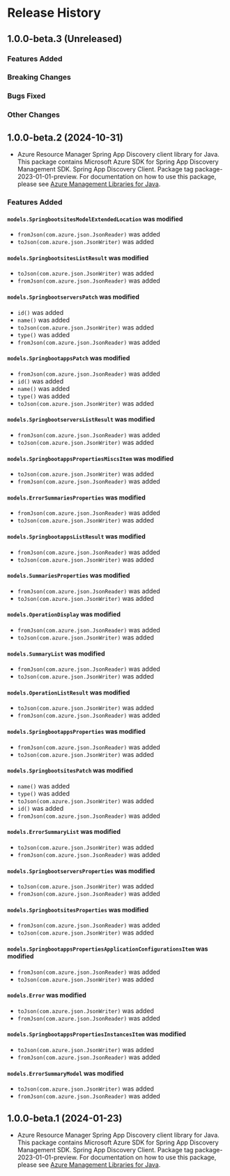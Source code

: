 # Release History

## 1.0.0-beta.3 (Unreleased)

### Features Added

### Breaking Changes

### Bugs Fixed

### Other Changes

## 1.0.0-beta.2 (2024-10-31)

- Azure Resource Manager Spring App Discovery client library for Java. This package contains Microsoft Azure SDK for Spring App Discovery Management SDK. Spring App Discovery Client. Package tag package-2023-01-01-preview. For documentation on how to use this package, please see [Azure Management Libraries for Java](https://aka.ms/azsdk/java/mgmt).

### Features Added

#### `models.SpringbootsitesModelExtendedLocation` was modified

* `fromJson(com.azure.json.JsonReader)` was added
* `toJson(com.azure.json.JsonWriter)` was added

#### `models.SpringbootsitesListResult` was modified

* `toJson(com.azure.json.JsonWriter)` was added
* `fromJson(com.azure.json.JsonReader)` was added

#### `models.SpringbootserversPatch` was modified

* `id()` was added
* `name()` was added
* `toJson(com.azure.json.JsonWriter)` was added
* `type()` was added
* `fromJson(com.azure.json.JsonReader)` was added

#### `models.SpringbootappsPatch` was modified

* `fromJson(com.azure.json.JsonReader)` was added
* `id()` was added
* `name()` was added
* `type()` was added
* `toJson(com.azure.json.JsonWriter)` was added

#### `models.SpringbootserversListResult` was modified

* `fromJson(com.azure.json.JsonReader)` was added
* `toJson(com.azure.json.JsonWriter)` was added

#### `models.SpringbootappsPropertiesMiscsItem` was modified

* `toJson(com.azure.json.JsonWriter)` was added
* `fromJson(com.azure.json.JsonReader)` was added

#### `models.ErrorSummariesProperties` was modified

* `fromJson(com.azure.json.JsonReader)` was added
* `toJson(com.azure.json.JsonWriter)` was added

#### `models.SpringbootappsListResult` was modified

* `fromJson(com.azure.json.JsonReader)` was added
* `toJson(com.azure.json.JsonWriter)` was added

#### `models.SummariesProperties` was modified

* `fromJson(com.azure.json.JsonReader)` was added
* `toJson(com.azure.json.JsonWriter)` was added

#### `models.OperationDisplay` was modified

* `fromJson(com.azure.json.JsonReader)` was added
* `toJson(com.azure.json.JsonWriter)` was added

#### `models.SummaryList` was modified

* `fromJson(com.azure.json.JsonReader)` was added
* `toJson(com.azure.json.JsonWriter)` was added

#### `models.OperationListResult` was modified

* `toJson(com.azure.json.JsonWriter)` was added
* `fromJson(com.azure.json.JsonReader)` was added

#### `models.SpringbootappsProperties` was modified

* `fromJson(com.azure.json.JsonReader)` was added
* `toJson(com.azure.json.JsonWriter)` was added

#### `models.SpringbootsitesPatch` was modified

* `name()` was added
* `type()` was added
* `toJson(com.azure.json.JsonWriter)` was added
* `id()` was added
* `fromJson(com.azure.json.JsonReader)` was added

#### `models.ErrorSummaryList` was modified

* `toJson(com.azure.json.JsonWriter)` was added
* `fromJson(com.azure.json.JsonReader)` was added

#### `models.SpringbootserversProperties` was modified

* `toJson(com.azure.json.JsonWriter)` was added
* `fromJson(com.azure.json.JsonReader)` was added

#### `models.SpringbootsitesProperties` was modified

* `fromJson(com.azure.json.JsonReader)` was added
* `toJson(com.azure.json.JsonWriter)` was added

#### `models.SpringbootappsPropertiesApplicationConfigurationsItem` was modified

* `fromJson(com.azure.json.JsonReader)` was added
* `toJson(com.azure.json.JsonWriter)` was added

#### `models.Error` was modified

* `toJson(com.azure.json.JsonWriter)` was added
* `fromJson(com.azure.json.JsonReader)` was added

#### `models.SpringbootappsPropertiesInstancesItem` was modified

* `toJson(com.azure.json.JsonWriter)` was added
* `fromJson(com.azure.json.JsonReader)` was added

#### `models.ErrorSummaryModel` was modified

* `toJson(com.azure.json.JsonWriter)` was added
* `fromJson(com.azure.json.JsonReader)` was added

## 1.0.0-beta.1 (2024-01-23)

- Azure Resource Manager Spring App Discovery client library for Java. This package contains Microsoft Azure SDK for Spring App Discovery Management SDK. Spring App Discovery Client. Package tag package-2023-01-01-preview. For documentation on how to use this package, please see [Azure Management Libraries for Java](https://aka.ms/azsdk/java/mgmt).
